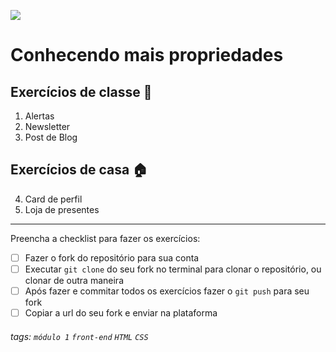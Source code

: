 ![](https://i.imgur.com/xG74tOh.png)

# Conhecendo mais propriedades

## Exercícios de classe 🏫

1. Alertas
2. Newsletter
3. Post de Blog

## Exercícios de casa 🏠
4. Card de perfil
5. Loja de presentes

---

Preencha a checklist para fazer os exercícios:

-   [ ] Fazer o fork do repositório para sua conta
-   [ ] Executar `git clone` do seu fork no terminal para clonar o repositório, ou clonar de outra maneira
-   [ ] Após fazer e commitar todos os exercícios fazer o `git push` para seu fork
-   [ ] Copiar a url do seu fork e enviar na plataforma

###### tags: `módulo 1` `front-end` `HTML` `CSS`

